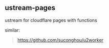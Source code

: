 ## ustream-pages

ustream for cloudflare pages with functions

similar:

> https://github.com/suconghou/u2worker